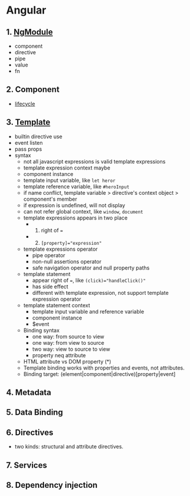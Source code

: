 # Angular

## 1. [NgModule](https://angular.io/guide/ngmodules)
- component
- directive
- pipe
- value
- fn

## 2. Component
- [lifecycle](https://angular.io/guide/lifecycle-hooks)

## 3. [Template](https://angular.io/guide/template-syntax)
- builtin directive use
- event listen
- pass props
- syntax
  - not all javascript expressions is valid template expressions
  - template expression context maybe
   - component instance
   - template input variable, like `let heror`
   - template reference variable, like `#heroInput`
   - if name conflict, template variable > directive's context object > component's member
   - if expression is undefined, will not display
   - can not refer global context, like `window`, `document`
  - template expressions appears in two place
    - 1. right of `=`
    - 2. `[property]="expression"`
  - template expressions operator
    - pipe operator
    - non-null assertions operator
    - safe navigation operator and null property paths
  - template statement
    - appear right of `=`, like `(click)="handleClick()"`
    - has side effect
    - different with template expression, not support template expression operator
  - template statement context
    - template input variable and reference variable
    - component instance
    - $event
  - Binding syntax
    - one way: from source to view
    - one way: from view to source
    - two way: view to source to view
    - property neq attribute
  - HTML attribute vs DOM property (*)
  - Template binding works with properties and events, not attributes.
  - Binding target: (element|component|directive)[property|event]

## 4. Metadata

## 5. Data Binding

## 6. Directives
- two kinds: structural and attribute directives.

## 7. Services

## 8. Dependency injection